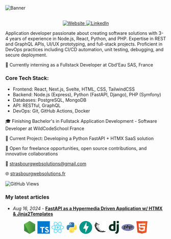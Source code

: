 ![Banner](https://media.licdn.com/dms/image/v2/D4E16AQE1IHe4ZpVICg/profile-displaybackgroundimage-shrink_350_1400/profile-displaybackgroundimage-shrink_350_1400/0/1712786117865?e=1729728000&v=beta&t=LW16l2IRnP5a-hsshQEtfH4lxFt2PlAzeGLhMfDzqb4)

<br>

<div align="center">
  <a href="https://strasbourgwebsolutions.fr" target="_blank">
    <img src="https://img.shields.io/badge/Website-strasbourgwebsolutions.fr-blue?style=for-the-badge&logo=google-chrome" alt="Website">
  </a>
  <a href="https://www.linkedin.com/in/yourprofile" target="_blank">
    <img src="https://img.shields.io/badge/LinkedIn-Connect-blue?style=for-the-badge&logo=linkedin" alt="LinkedIn">
  </a>
</div>

Application developer passionate about creating software solutions with 3-4 years of experience in Node.js, React, Python, and PHP. Expertise in REST and GraphQL APIs, UI/UX prototyping, and full-stack projects. Proficient in DevOps practices including CI/CD automation, unit testing, debugging, and secure deployment.

🌱 Currently interning as a Fullstack Developer at Cbd'Eau SAS, France

### Core Tech Stack:
- Frontend: React, Next.js, Svelte, HTML, CSS, TailwindCSS
- Backend: Node.js (Express), Python (FastAPI, Django), PHP (Symfony)
- Databases: PostgreSQL, MongoDB
- API: RESTful, GraphQL
- DevOps: Git, GitHub Actions, Docker

🎓 Finishing Bachelor's in Fullstack Application Development - Software Developer at WildCodeSchool France

🔧 Current Project: Developing a Python FastAPI + HTMX SaaS solution

🤝 Open for freelance opportunities, open source contributions, and innovative collaborations

📧 strasbourgwebsolutions@gmail.com

🌐 [strasbourgwebsolutions.fr](https://strasbourgwebsolutions.fr)

![GitHub Views](https://komarev.com/ghpvc/?username=ricardomrcruz)

### My latest articles
- *Aug 16, 2024* - **[FastAPI as a Hypermedia Driven Application w/ HTMX & Jinja2Templates](https://medium.com/@strasbourgwebsolutions/fastapi-as-a-hypermedia-driven-application-w-htmx-jinja2templates-644c3bfa51d1)**

<div align="center">
  <img src="https://raw.githubusercontent.com/devicons/devicon/master/icons/nodejs/nodejs-original.svg" alt="nodejs" width="40" height="40"/>
  <img src="https://raw.githubusercontent.com/devicons/devicon/master/icons/typescript/typescript-original.svg" alt="typescript" width="40" height="40"/>
  <img src="https://raw.githubusercontent.com/devicons/devicon/master/icons/react/react-original.svg" alt="react" width="40" height="40"/>
  <img src="https://raw.githubusercontent.com/devicons/devicon/master/icons/python/python-original.svg" alt="python" width="40" height="40"/>
  <img src="https://raw.githubusercontent.com/devicons/devicon/master/icons/fastapi/fastapi-original.svg" alt="fastapi" width="40" height="40"/>
  <img src="https://raw.githubusercontent.com/devicons/devicon/master/icons/flask/flask-original.svg" alt="flask" width="40" height="40"/>
  <img src="https://raw.githubusercontent.com/devicons/devicon/master/icons/django/django-plain.svg" alt="django" width="40" height="40"/>
  <img src="https://raw.githubusercontent.com/devicons/devicon/master/icons/php/php-original.svg" alt="php" width="40" height="40"/>
  <img src="https://raw.githubusercontent.com/devicons/devicon/master/icons/html5/html5-original.svg" alt="htmx" width="40" height="40"/>
</div>


